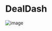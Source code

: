 # DealDash
![image](https://github.com/M-khlif/DealDash/assets/110746492/ffa81db0-b48b-4e79-8e1c-4c7f34fe6da8)

